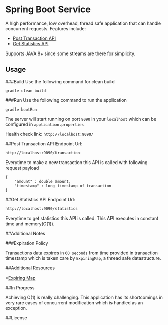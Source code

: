 # Spring Boot Service
A high performance, low overhead, thread safe application that can handle concurrent requests.
Features include:
 * [Post Transaction API](https://github.com/aditeja/springbootservice#Post-Transaction-API)
 * [Get Statistics API](https://github.com/aditeja/springbootservice#Get-Statistics-API)
 
Supports JAVA 8+ since some streams are there for simplicity.
## Usage

###Build
Use the following command for clean build

`gradle clean build`

###Run
Use the following command to run the application

`gradle bootRun`

The server will start running on port `9090` in your `localhost` which can be configured in `application.properties`

Health check link: `http://localhost:9090/`

##Post Transaction API
Endpoint Url:

`http://localhost:9090/transaction`

Everytime to make a new transaction this API is called with following request payload

```
{
    "amount" : double amount,
    "timestamp" : long timestamp of transaction
}
```

##Get Statistics API
Endpoint Url:

`http://localhost:9090/statistics`

Everytime to get statistics this API is called.
This API executes in constant time and memory(O(1)).

##Additional Notes

###Expiration Policy

Transactions data expires in `60 seconds` from time provided in transaction timestamp which is taken care by `ExpiringMap`, a thread safe datastructure.

##Additional Resources

*[Expiring Map](https://github.com/jhalterman/expiringmap)

##In Progress

Achieving O(1) is really challenging. This application has its shortcomings in very rare cases of concurrent modification which is handled as an exception.

##License